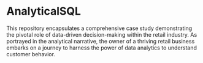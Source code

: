 # AnalyticalSQL
This repository encapsulates a comprehensive case study demonstrating the pivotal role of data-driven decision-making within the retail industry. As portrayed in the analytical narrative, the owner of a thriving retail business embarks on a journey to harness the power of data analytics to understand customer behavior.
